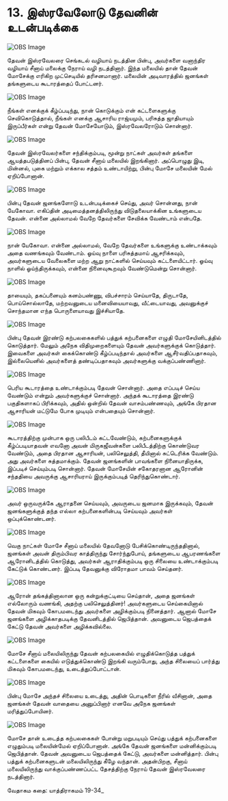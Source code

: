 # 13. இஸ்ரவேலோடு தேவனின் உடன்படிக்கை

![OBS Image](https://cdn.door43.org/obs/jpg/360px/obs-en-13-01.jpg)

தேவன் இஸ்ரவேலரை செங்கடல் வழியாய் நடத்தின பின்பு, அவர்களை வனாந்திர வழியாய் சீனாய் மலைக்கு நேராய் வழி நடத்தினார். இந்த மலையில் தான் தேவன் மோசேக்கு எரிகிற முட்செடியில் தரிசனமானார். மலையின் அடிவாரத்தில் ஜனங்கள் தங்களுடைய கூடாரத்தைப் போட்டனர்.

![OBS Image](https://cdn.door43.org/obs/jpg/360px/obs-en-13-02.jpg)

நீங்கள் எனக்குக் கீழ்ப்படிந்து, நான் கொடுக்கும் என் கட்டளைகளுக்கு செவிகொடுத்தால், நீங்கள் எனக்கு ஆசாரிய ராஜ்யமும், பரிசுத்த ஜாதியாயும் இருப்பீர்கள் என்று தேவன் மோசேயோடும், இஸ்ரவேலரோடும் சொன்னார். 

![OBS Image](https://cdn.door43.org/obs/jpg/360px/obs-en-13-03.jpg)

தேவன் இஸ்ரவேலர்களை சந்திக்கும்படி, மூன்று நாட்கள் அவர்கள் தங்களை ஆயத்தபடுத்தினப் பின்பு, தேவன் சீனாய் மலையில் இறங்கினார். அப்பொழுது இடி, மின்னல், புகை மற்றும் எக்கால சத்தம் உண்டாயிற்று, பின்பு மோசே மலையின் மேல் ஏறிப்போனான்.

![OBS Image](https://cdn.door43.org/obs/jpg/360px/obs-en-13-04.jpg)

பின்பு தேவன் ஜனங்களோடு உடன்படிக்கைச் செய்து, அவர் சொன்னது, நான் யேகோவா. எகிப்தின் அடிமைத்தனத்திலிருந்து விடுதலையாக்கின உங்களுடைய தேவன். என்னை அல்லாமல் வேறே தேவர்களை சேவிக்க வேண்டாம் என்பதே.

![OBS Image](https://cdn.door43.org/obs/jpg/360px/obs-en-13-05.jpg)

நான் யேகோவா. என்னை அல்லாமல், வேறே தேவர்களை உங்களுக்கு உண்டாக்கவும் அதை வணங்கவும் வேண்டாம். ஓய்வு நாளை பரிசுத்தமாய் ஆசரிக்கவும், அவர்களுடைய வேலைகளை மற்ற ஆறு நாட்களில் செய்யவும் கட்டளையிட்டார். ஓய்வு நாளில் ஓய்ந்திருக்கவும், என்னை நினைவுகூறவும் வேண்டுமென்று சொன்னார்.

![OBS Image](https://cdn.door43.org/obs/jpg/360px/obs-en-13-06.jpg)

தாயையும், தகப்பனையும் கனம்பண்ணு, விபச்சாரம் செய்யாதே, திருடாதே, பொய்சொல்லாதே, மற்றவனுடைய மனைவியையாவது, வீட்டையாவது, அவனுக்குச் சொந்தமான எந்த பொருளையாவது இச்சியாதே.

![OBS Image](https://cdn.door43.org/obs/jpg/360px/obs-en-13-07.jpg)

பின்பு தேவன் இரண்டு கற்பலகைகளில் பத்துக் கற்பனைகளை எழுதி மோசேயினிடத்தில் கொடுத்தார். மேலும் அநேக விதிமுறைகளையும் தேவன் அவர்களுக்குக் கொடுத்தார். இவைகளை அவர்கள் கைக்கொண்டு கீழ்ப்படிந்தால் அவர்களை ஆசீர்வதிப்பதாகவும், இல்லையெனில் அவர்களைத் தண்டிப்பதாகவும் அவர்களுக்கு வக்குப்பண்ணினார்.

![OBS Image](https://cdn.door43.org/obs/jpg/360px/obs-en-13-08.jpg)

பெரிய கூடாரத்தை உண்டாக்கும்படி தேவன் சொன்னார். அதை   எப்படிச் செய்ய வேண்டும் என்றும் அவர்களுக்குச் சொன்னார். அந்தக் கூடாரத்தை இரண்டு பகுதிகளாகப் பிரிக்கவும், அதில் ஒன்றில் தேவன் வாசம்பண்ணவும், அங்கே பிரதான ஆசாரியன் மட்டுமே போக முடியும் என்பதையும் சொன்னார்.

![OBS Image](https://cdn.door43.org/obs/jpg/360px/obs-en-13-09.jpg)

கூடாரத்திற்கு முன்பாக ஒரு பலிபீடம் கட்டவேண்டும், கற்பனைகளுக்குக் கீழ்ப்படியாதவன் எவனோ அவன் மிருகஜீவன்களை பலிபீடத்திற்கு கொண்டுவர வேண்டும், அதை பிரதான ஆசாரியன், பலிசெலுத்தி, தீயினால் சுட்டெரிக்க வேண்டும். அது அவர்களை சுத்தமாக்கும். தேவன் ஜனங்களின் பாவங்களை நினையாதிருக்க, இப்படிச் செய்யும்படி சொன்னார். தேவன் மோசேயின் சகோதரனான ஆரோனின் சந்ததியை அவருக்கு ஆசாரியராய் இருக்கும்படித் தெரிந்துகொண்டார்.

![OBS Image](https://cdn.door43.org/obs/jpg/360px/obs-en-13-10.jpg)

அவர் ஒருவருக்கே ஆராதனை செய்யவும், அவருடைய ஜனமாக இருக்கவும், தேவன் ஜனங்களுக்குத் தந்த எல்லா கற்பனைகளின்படி செய்யவும் அவர்கள் ஒப்புக்கொண்டனர். 

![OBS Image](https://cdn.door43.org/obs/jpg/360px/obs-en-13-11.jpg)

வெகு நாட்கள் மோசே சீனாய் மலையில் தேவனோடு பேசிக்கொண்டிருந்ததினால், ஜனங்கள் அவன் திரும்பிவர காத்திருந்து சோர்ந்துபோய், தங்களுடைய ஆபரணங்களை ஆரோனிடத்தில் கொடுத்து, அவர்கள் ஆராதிக்கும்படி ஒரு சிலையை உண்டாக்கும்படி கேட்டுக் கொண்டனர். இப்படி தேவனுக்கு விரோதமா பாவம் செய்தனர்.

![OBS Image](https://cdn.door43.org/obs/jpg/360px/obs-en-13-12.jpg)

ஆரோன் தங்கத்தினாலான ஒரு கன்றுக்குட்டியை செய்தான், அதை ஜனங்கள் எல்லோரும் வணங்கி, அதற்கு பலிசெலுத்தினர்! அவர்களுடைய செய்கையினால் தேவன் மிகவும் கோபமடைந்து அவர்களை அழிக்கும்படி நினைத்தார். ஆனால் மோசே ஜனங்களை அழிக்காதபடிக்கு தேவனிடத்தில் ஜெபித்தான். அவனுடைய ஜெபத்தைக் கேட்டு தேவன் அவர்களை அழிக்கவில்லை.

![OBS Image](https://cdn.door43.org/obs/jpg/360px/obs-en-13-13.jpg)

மோசே சீனாய் மலையிலிருந்து தேவன் கற்பலகையில் எழுதிக்கொடுத்த பத்துக் கட்டளைகளை கையில் எடுத்துக்கொண்டு இறங்கி வரும்போது, அந்த சிலையைப் பார்த்து மிகவும் கோபமடைந்து, உடைத்துப்போட்டான்.

![OBS Image](https://cdn.door43.org/obs/jpg/360px/obs-en-13-14.jpg)

பின்பு மோசே அந்தச் சிலையை உடைத்து, அதின் பொடிகளை நீரில் வீசினான், அதை ஜனங்கள் தேவன் வாதையை அனுப்பினார் எனவே அநேக ஜனங்கள் மரித்துப்போயினர்.

![OBS Image](https://cdn.door43.org/obs/jpg/360px/obs-en-13-15.jpg)

மோசே தான் உடைத்த கற்பலகைகள் போன்று மறுபடியும் செய்து பத்துக் கற்பனைகளை எழுதும்படி மலையின்மேல் ஏறிப்போனான். அங்கே தேவன் ஜனங்களை மன்னிக்கும்படி ஜெபித்தான். தேவன் அவனுடைய ஜெபத்தைக் கேட்டு, அவர்களை மன்னித்தார். பின்பு பத்துக் கற்பனைகளுடன் மலையிலிருந்து கீழே வந்தான். அதன்பிறகு, சீனாய் மலையிலிருந்து வாக்குப்பண்ணப்பட்ட தேசத்திற்கு நேராய் தேவன் இஸ்ரவேலரை நடத்தினார்.

வேதாகம கதை: யாத்திராகமம் 19-34_

